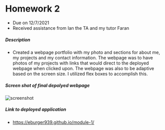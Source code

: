 # Homework 2
* Due on 12/7/2021
* Received assistance from Ian the TA and my tutor Faran

##### Description
* Created a webpage portfolio with my photo and sections for about me, my projects and my contact information.  The webpage was to have photos of my projects with links that would direct to the deployed webpage when clicked upon.  The webpage was also to be adaptive based on the screen size.  I utilized flex boxes to accomplish this. 

##### Screen shot of final depolyed webpage
![screenshot](assets/images/screen-shot.png)



##### Link to deployed application
* https://eburger939.github.io/module-1/
